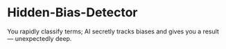 # Hidden-Bias-Detector
You rapidly classify terms; AI secretly tracks biases and gives you a result — unexpectedly deep.
